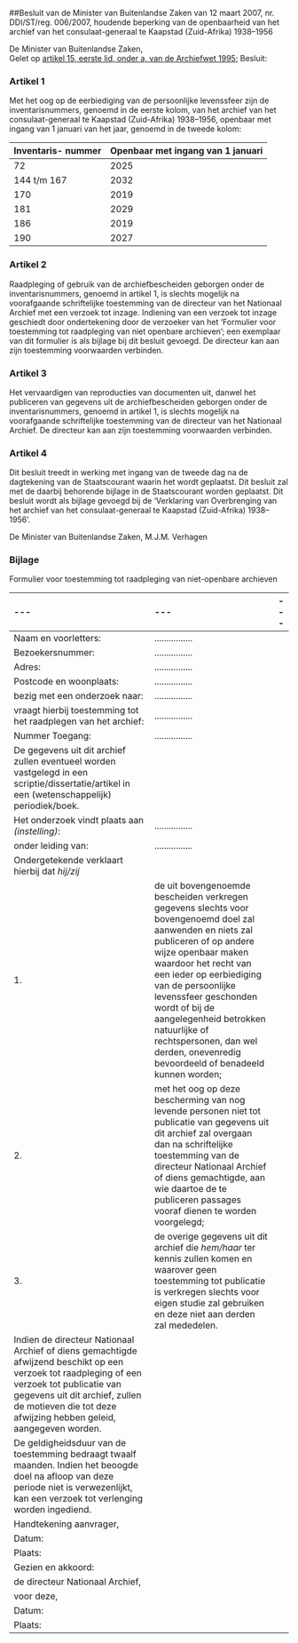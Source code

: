 <meta http-equiv='Content-Type' content='text/html; charset=utf-8' />

##Besluit van de Minister van Buitenlandse Zaken van 12 maart 2007, nr. DDI/ST/reg. 006/2007, houdende beperking van de openbaarheid van het archief van het consulaat-generaal te Kaapstad (Zuid-Afrika) 1938–1956

De Minister van Buitenlandse Zaken,  
Gelet op [artikel 15, eerste lid, onder a, van de Archiefwet 1995](../../../../../../../../../wet/archiefwet/1995/BWBR0007376/README.md);
Besluit:    

### Artikel  1  

Met het oog op de eerbiediging van de persoonlijke levenssfeer zijn de inventarisnummers, genoemd in de eerste kolom, van het archief van het consulaat-generaal te Kaapstad (Zuid-Afrika) 1938–1956, openbaar met ingang van 1 januari van het jaar, genoemd in de tweede kolom:  

| Inventaris-  nummer  | Openbaar met ingang van 1 januari  |
|:---|:---|
| 72  | 2025  |
| 144 t/m 167  | 2032  |
| 170  | 2019  |
| 181  | 2029  |
| 186  | 2019  |
| 190  | 2027  |

### Artikel  2  

Raadpleging of gebruik van de archiefbescheiden geborgen onder de inventarisnummers, genoemd in artikel 1, is slechts mogelijk na voorafgaande schriftelijke toestemming van de directeur van het Nationaal Archief met een verzoek tot inzage. Indiening van een verzoek tot inzage geschiedt door ondertekening door de verzoeker van het ‘Formulier voor toestemming tot raadpleging van niet openbare archieven’; een exemplaar van dit formulier is als bijlage bij dit besluit gevoegd. De directeur kan aan zijn toestemming voorwaarden verbinden. 

### Artikel  3  

Het vervaardigen van reproducties van documenten uit, danwel het publiceren van gegevens uit de archiefbescheiden geborgen onder de inventarisnummers, genoemd in artikel 1, is slechts mogelijk na voorafgaande schriftelijke toestemming van de directeur van het Nationaal Archief. De directeur kan aan zijn toestemming voorwaarden verbinden. 

### Artikel  4  

Dit besluit treedt in werking met ingang van de tweede dag na de dagtekening van de Staatscourant waarin het wordt geplaatst. 
Dit besluit zal met de daarbij behorende bijlage in de Staatscourant worden geplaatst. Dit besluit wordt als bijlage gevoegd bij de ‘Verklaring van Overbrenging van het archief van het consulaat-generaal te Kaapstad (Zuid-Afrika) 1938–1956’.  

De 
Minister van Buitenlandse Zaken, 
M.J.M. Verhagen    

### Bijlage  

Formulier voor toestemming tot raadpleging van niet-openbare archieven  

| --- | --- | --- |
|:---|:---|:---|
| Naam en voorletters:  | ................  |
| Bezoekersnummer:  | ................  |
| Adres:  | ................  |
| Postcode en woonplaats:  | ................  |
| bezig met een onderzoek naar:  | ................  |
| vraagt hierbij toestemming tot het raadplegen van het archief:  | ................  |
| Nummer Toegang:  | ................  |
| De gegevens uit dit archief zullen eventueel worden vastgelegd in een scriptie/dissertatie/artikel in een (wetenschappelijk) periodiek/boek.  |
|  Het onderzoek vindt plaats aan *(instelling)*:   | ................  |
| onder leiding van:  | ................  |
|  Ondergetekende verklaart hierbij dat *hij/zij*   |
| 1.  | de uit bovengenoemde bescheiden verkregen gegevens slechts voor bovengenoemd doel zal aanwenden en niets zal publiceren of op andere wijze openbaar maken waardoor het recht van een ieder op eerbiediging van de persoonlijke levenssfeer geschonden wordt of bij de aangelegenheid betrokken natuurlijke of rechtspersonen, dan wel derden, onevenredig bevoordeeld of benadeeld kunnen worden;  |
| 2.  | met het oog op deze bescherming van nog levende personen niet tot publicatie van gegevens uit dit archief zal overgaan dan na schriftelijke toestemming van de directeur Nationaal Archief of diens gemachtigde, aan wie daartoe de te publiceren passages vooraf dienen te worden voorgelegd;  |
| 3.  | de overige gegevens uit dit archief die *hem/haar* ter kennis zullen komen en waarover geen toestemming tot publicatie is verkregen slechts voor eigen studie zal gebruiken en deze niet aan derden zal mededelen.  |
| Indien de directeur Nationaal Archief of diens gemachtigde afwijzend beschikt op een verzoek tot raadpleging of een verzoek tot publicatie van gegevens uit dit archief, zullen de motieven die tot deze afwijzing hebben geleid, aangegeven worden.  |
| De geldigheidsduur van de toestemming bedraagt twaalf maanden. Indien het beoogde doel na afloop van deze periode niet is verwezenlijkt, kan een verzoek tot verlenging worden ingediend.  |
| Handtekening aanvrager,  |
| Datum:  |
| Plaats:  |
| Gezien en akkoord:  |
| de directeur Nationaal Archief,  |
| voor deze,   |
| Datum:  |
| Plaats:  |

